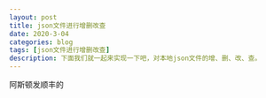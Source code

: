 ```yaml
---
layout: post
title: json文件进行增删改查
date: 2020-3-04
categories: blog
tags: [json文件进行增删改查]
description: 下面我们就一起来实现一下吧，对本地json文件的增、删、改、查。
---
```


阿斯顿发顺丰的